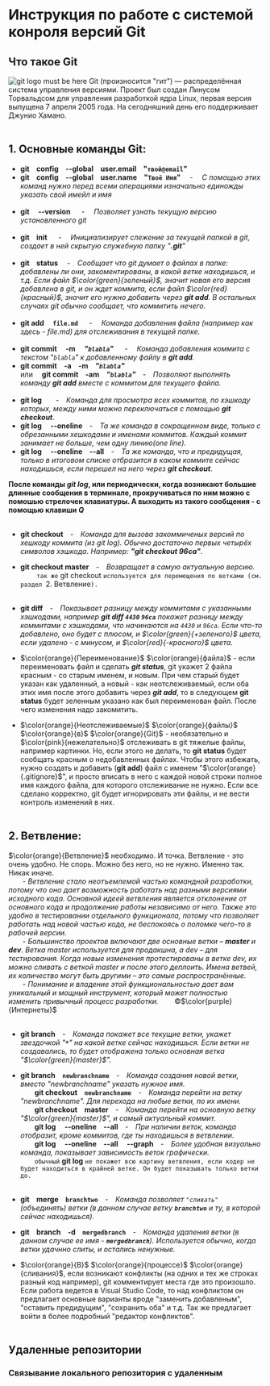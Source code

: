 # **Инструкция по работе с системой конроля версий Git**

## Что такое Git
![git logo must be here](gitlogo.png)
Git (произносится "гит") — распределённая система управления версиями. Проект был создан Линусом Торвальдсом для управления разработкой ядра Linux, первая версия выпущена 7 апреля 2005 года. На сегодняшний день его поддерживает Джунио Хамано.
<br><br>
## __1. Основные команды Git:__
* **git&emsp;config&emsp;--global&emsp;user.email&emsp;"`твой@email`"**
* **git&emsp;config&emsp;--global&emsp;user.name&emsp;"`Твоё Имя`"**&emsp; - &emsp;_С помощью этих команд нужно перед всеми операциями изначально единожды указать свой имейл и имя_
<br><br>
* **git&emsp; --version**
&emsp; - &emsp;_Позволяет узнать текущую версию установленного git_
<br><br>
* **git&emsp;init**
&emsp; - &emsp;_Инициализирует слежение за текущей папкой в git, создает в ней скрытую служебную папку "**.git**"_
<br><br>
* **git&emsp;status**
&emsp;-&emsp;_Сообщает что git думает о файлах в папке: добавлены ли они, закоментированы, в какой ветке находишься, и т.д. Если файл $\color{green}{зеленый}$, значит новая его версия добавлена в git, и он ждет коммита, если файл $\color{red}{красный}$, значит его нужно добавить через **git add**. В остальных случаях git обычно сообщает, что коммитить нечего._
<br><br>
* **git add&emsp; `file.md`**
&emsp; - &emsp;_Команда добавления файла (например как здесь - file.md) для отслеживания в текущей папке._
<br><br>
* **git commit&emsp; -m&emsp; *"`blabla`"***
&emsp; - &emsp;_Команда добавления коммита с текстом "`blabla`" к добавленному файлу в **git add**._
* **git commit&emsp;-a&emsp;-m&emsp;*"`blabla`"***&emsp; <br>или&emsp; **git commit&emsp;-am&emsp;*"`blabla`"***&emsp;-&emsp;_Позволяют выполнять команду **git add** вместе с коммитом для текущего файла._ 
<br><br>
* **git log&emsp;**&emsp;-&emsp;_Команда для просмотра всех коммитов, по хэшкоду которых, между ними можно переключаться с помощью **git checkout**_.
* **git log&emsp; --oneline**&emsp;-&emsp;_Та же команда в сокращенном виде, только с обрезанными хешкодами и именами коммитов. Каждый коммит занимает не больше, чем одну линию(one line)._
* **git log&emsp; --oneline&emsp;--all**&emsp;-&emsp;_Та же команда, что и предидущая, только в итоговом списке отбразится в каком коммите сейчас находишься, если перешел на него через **git checkout**_.

**После команды _git log_, или периодически, когда возникают большие длинные сообщения в терминале, прокручиваться по ним можно с помошью стрелочек клавиатуры. А выходить из такого сообщения - с помощью клавиши _Q_**
<br><br>
* **git checkout**&emsp;-&emsp;_Команда для вызова закоммиченых версий по хешкоду коммита (из git log). Обычно достаточно первых четырёх символов хэшкода. Например: **"git checkout 96ca"**_.
* **git checkout master**&emsp;-&emsp;_Возвращает в самую актуальную версию._
&emsp;&emsp; `так же` git checkout `используется для перемещения по ветками (см. раздел `2. Ветвление`).`
<br><br>
* **git diff**&emsp;-&emsp;_Показывает разницу между коммитами с указанными хэшкодами, например **git diff `4430` `96ca`** покажет разницу между коммитами с хэшкодами, что начинаются на `4430` и `96ca`. Если что-то добавлено, оно будет с плюсом, и $\color{green}{+зеленого}$ цвета, если удалено - с минусом, и $\color{red}{-красного}$ цвета._

* $\color{orange}{Переименование}$ $\color{orange}{файла}$ - если переименовать файл и сделать __*git status*__, git укажет 2 файла красным - со старым именем, и новым. При чем старый будет указан как удаленный, а новый - как неотслеживаемый, если оба этих имя после этого добавить через __*git add*__, то в следующем __git status__ будет зеленным указано как был переименован файл. После чего изменения надо закомитить.

 * $\color{orange}{Неотслеживаемые}$ $\color{orange}{файлы}$ $\color{orange}{в}$ $\color{orange}{Git}$ - необязательно и $\color{pink}{нежелательно}$ отслеживать в git тяжелые файлы, например картинки. Но, если этого не делать, то **git status** будет сообщать красным о недобавленных файлах. Чтобы этого избежать, нужно создать и добавить (**git add**) файл c именем "$\color{orange}{.gitignore}$", и просто вписать в него с каждой новой строки полное имя каждого файла, для которого отслеживание не нужно. Если все сделано корректно, git будет игнорировать эти файлы, и не вести контроль изменений в них.
<br><br>
## __2. Ветвление:__
 $\color{orange}{Ветвление}$ необходимо. И точка. Ветвление - это очень удобно. Не спорь. Можно без него, но не нужно. Именно так. Никак иначе.
 <br>&emsp;&emsp;- *Ветвление стало неотъемлемой частью командной разработки, потому что оно дает возможность работать над разными версиями исходного кода. Основной идеей ветвления является отклонение от основного кода и продолжение работы независимо от него. Также это удобно в тестировании отдельного функционала, потому что позволяет работать над новой частью кода, не беспокоясь о поломке чего-то в рабочей версии.*
 <br>&emsp;&emsp;- *Большинство проектов включают две основные ветки – **master** и **dev**. Ветка master используется для продакшна, а dev – для тестирования. Когда новые изменения протестированы в ветке dev, их можно сливать с веткой master и после этого деплоить. Имена ветвей, их количество могут быть другими – это самые распространённые.*
 <br>&emsp;&emsp;- *Понимание и владение этой функциональностью дает вам уникальный и мощный инструмент, который может полностью изменить привычный процесс разработки.* &emsp;&emsp;©$\color{purple}{Интернеты}$
 <br><br>
* **git branch**&emsp;-&emsp;_Команда покажет все текущие ветки, укажет звездочкой "__`*`__" на какой ветке сейчас находишься. Если ветки не создавались, то будет отображена только основная ветка "$\color{green}{master}$"._
* **git branch**&emsp;**`newbranchname`**&emsp;-&emsp;_Команда создания новой ветки, вместо "newbranchname" указать нужное имя._
<br>&emsp;&emsp;**git checkout**&emsp;**`newbranchname`**&emsp;-&emsp;_Команда перейти на ветку "newbranchname". Для перехода на любые ветки, по их имени._
<br>&emsp;&emsp;**git checkout**&emsp;**master**&emsp;-&emsp;_Команда перейти на основную ветку "$\color{green}{master}$", и самый актуальный коммит._
<br>&emsp;&emsp;**git log&emsp; --oneline&emsp;--all**&emsp;-&emsp;_При наличии веток, команда отобразит, кроме коммитов, где ты находишься в ветвлении._
<br>&emsp;&emsp;**git log&emsp; --oneline&emsp;--all &emsp;--graph**&emsp;-&emsp;_Более удобная визуально команда, показывает зависимость веток графически._
<br>&emsp;&emsp;`обычный` __git log__ `не покажет всю картину ветвления, если кодер не будет находиться в крайней ветке. Он будет показывать только ветки до.`
<br><br>
* **git&emsp;merge&emsp;`branchtwo`**&emsp;-&emsp;_Команда позволяет `"сливать"` (объединять) ветки (в данном случае ветку __`branchtwo`__ и ту, в которой сейчас находишься)._
* **git&emsp;branch**&emsp;**-d**&emsp;**`mergedbranch`**&emsp;-&emsp;_Команда удаления ветки (в данном случае ее имя - **`mergedbranch`**). Используется обычно, когда ветки удачнно слиты, и остались ненужные._

* $\color{orange}{В}$ $\color{orange}{процессе}$ $\color{orange}{сливания}$, если возникают конфликты (на одних и тех же строках разный код например), git комментирует места где это произошло. Если работа ведется в Visual Studio Code, то над конфликтом он предлагает основные варианты вроде "заменить добавленым", "оставить предидущим", "сохранить оба" и т.д. Так же предлагает войти в более подробный "редактор конфликтов".
<br><br>
## Удаленные репозитории
### Связывание локального репозитория с удаленным
